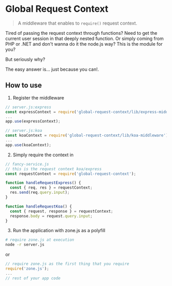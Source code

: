 # Global Request Context
> A middleware that enables to `require()` request context.

Tired of passing the request context through functions? Need to get the current 
user session in that deeply nested function. Or simply coming from PHP or .NET 
and don't wanna do it the node.js way? This is the module for you?


But seriously why?


The easy answer is... just because you can!.

## How to use

1. Register the middleware
```javascript
// server.js:express
const expressContext = require('global-request-context/lib/express-middleware');
...
app.use(expressContext);
```

```javascript
// server.js:koa
const koaContext = require('global-request-context/lib/koa-middleware');
...
app.use(koaContext);
```

2. Simply require the context in
```javascript
// fancy-service.js
// this is the request context koa/express
const requestContext = require('global-request-context');

function handleRequestExpress() {
  const { req, res } = requestContext;
  res.send(req.query.input);
}

function handleRequestKoa() {
  const { request, response } = requestContext;
  response.body = request.query.input;
}
```

3. Run the application with zone.js as a polyfill
```sh
# require zone.js at execution
node -r server.js
```

or

```javascript
// require zone.js as the first thing that you require
require('zone.js');
...
// rest of your app code
```
